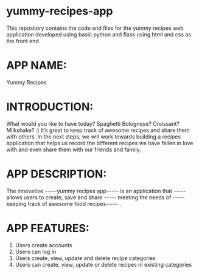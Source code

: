 # yummy-recipes-app
This repository contains the code and files for the yummy recipes web application developed using basic python and flask using html and css as the front end
# APP NAME: <br />
Yummy Recipes

# INTRODUCTION: <br />
What would you like to have today? Spaghetti Bolognese? Croissant? Milkshake? :) It’s great to
keep track of awesome recipes and share them with others. In the next steps, we will work
towards building a recipes application that helps us record the different recipes we have fallen in
love with and even share them with our friends and family.

# APP DESCRIPTION:<br />
The innovative -----yummy recipes app----- is an application that -----allows
users to create, save and share ----- meeting the needs of -----keeping track of
awesome food recipes----- .

# APP FEATURES: <br />

1. Users create accounts
2. Users can log in
3. Users create, view, update and delete recipe categories
4. Users can create, view, update or delete recipes in existing
categories
